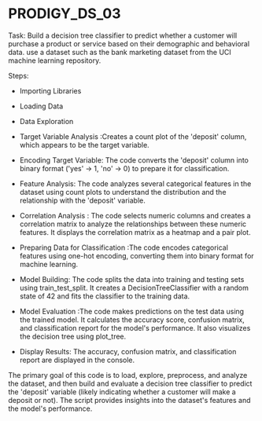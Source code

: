 # PRODIGY_DS_03
Task: Build a decision tree classifier to predict whether a customer will purchase a product or service based on their demographic and behavioral data. use a dataset such as the bank marketing dataset from the UCI machine learning repository.

 Steps:

- Importing Libraries

- Loading Data

- Data Exploration

- Target Variable Analysis :Creates a count plot of the 'deposit' column, which appears to be the target variable.

- Encoding Target Variable: The code converts the 'deposit' column into binary format ('yes' -> 1, 'no' -> 0) to prepare it for classification.

- Feature Analysis: The code analyzes several categorical features in the dataset using count plots to understand the distribution and the relationship with the 'deposit' variable.

- Correlation Analysis : The code selects numeric columns and creates a correlation matrix to analyze the relationships between these numeric features. It displays the correlation matrix as a heatmap and a pair plot.

- Preparing Data for Classification :The code encodes categorical features using one-hot encoding, converting them into binary format for machine learning.

- Model Building: The code splits the data into training and testing sets using train_test_split.
It creates a DecisionTreeClassifier with a random state of 42 and fits the classifier to the training data.

- Model Evaluation :The code makes predictions on the test data using the trained model.
It calculates the accuracy score, confusion matrix, and classification report for the model's performance.
It also visualizes the decision tree using plot_tree.

- Display Results: The accuracy, confusion matrix, and classification report are displayed in the console.

The primary goal of this code is to load, explore, preprocess, and analyze the dataset, and then build and evaluate a decision tree classifier to predict the 'deposit' variable (likely indicating whether a customer will make a deposit or not). The script provides insights into the dataset's features and the model's performance.
